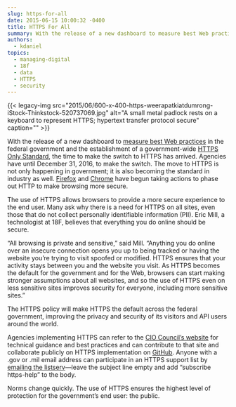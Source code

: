 ```yaml
---
slug: https-for-all
date: 2015-06-15 10:00:32 -0400
title: HTTPS For All
summary: With the release of a new dashboard to measure best Web practices in the federal government and the establishment of a government-wide HTTPS Only Standard, the time to make the switch to HTTPS has arrived. Agencies have until December 31, 2016, to make the switch. The move to HTTPS is not only happening in government;
authors:
  - kdaniel
topics:
  - managing-digital
  - 18f
  - data
  - HTTPS
  - security
---
```


{{< legacy-img src="2015/06/600-x-400-https-weerapatkiatdumrong-iStock-Thinkstock-520737069.jpg" alt="A small metal padlock rests on a keyboard to represent HTTPS; hypertext transfer protocol secure" caption="" >}} 

With the release of a new dashboard to [measure best Web practices](https://pulse.cio.gov/) in the federal government and the establishment of a government-wide [HTTPS Only Standard](https://www.whitehouse.gov/sites/default/files/omb/memoranda/2015/m-15-13.pdf), the time to make the switch to HTTPS has arrived. Agencies have until December 31, 2016, to make the switch. The move to HTTPS is not only happening in government; it is also becoming the standard in industry as well. [Firefox](https://blog.mozilla.org/security/2015/04/30/deprecating-non-secure-http/) and [Chrome](https://www.chromium.org/Home/chromium-security/marking-http-as-non-secure) have begun taking actions to phase out HTTP to make browsing more secure.

The use of HTTPS allows browsers to provide a more secure experience to the end user. Many ask why there is a need for HTTPS on all sites, even those that do not collect personally identifiable information (PII). Eric Mill, a technologist at 18F, believes that everything you do online should be secure.

“All browsing is private and sensitive,” said Mill. “Anything you do online over an insecure connection opens you up to being tracked or having the website you’re trying to visit spoofed or modified. HTTPS ensures that your activity stays between you and the website you visit. As HTTPS becomes the default for the government and for the Web, browsers can start making stronger assumptions about all websites, and so the use of HTTPS even on less sensitive sites improves security for everyone, including more sensitive sites.”

The HTTPS policy will make HTTPS the default across the federal government, improving the privacy and security of its visitors and API users around the world.

Agencies implementing HTTPS can refer to the [CIO Council&#8217;s website](https://https.cio.gov/) for technical guidance and best practices and can contribute to that site and collaborate publicly on HTTPS implementation on [GitHub](https://github.com/GSA/https/issues). Anyone with a .gov or .mil email address can participate in an HTTPS support list by [emailing the listserv](mailto:https-help@listserv.gsa.gov)—leave the subject line empty and add “subscribe https-help” to the body.

Norms change quickly. The use of HTTPS ensures the highest level of protection for the government’s end user: the public.
